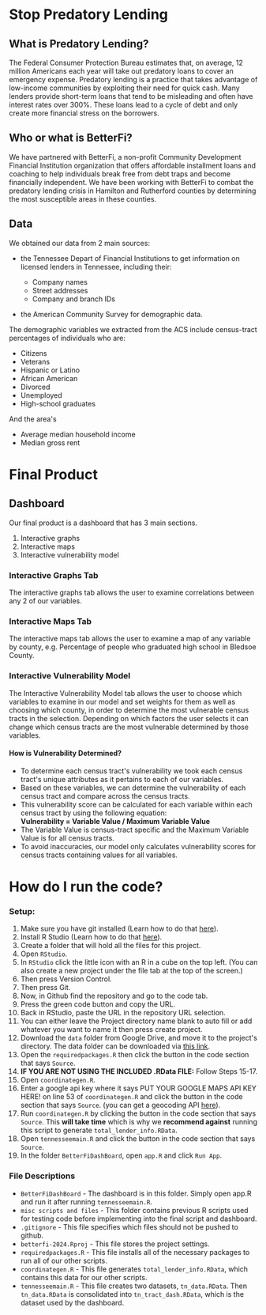# Stop Predatory Lending
## What is Predatory Lending?
The Federal Consumer Protection Bureau estimates that, on average, 12 million Americans each year will take out predatory loans to cover an emergency expense. Predatory lending is a practice that takes advantage of low-income communities by exploiting their need for quick cash. Many lenders provide short-term loans that tend to be misleading and often have interest rates over 300%. These loans lead to a cycle of debt and only create more financial stress on the borrowers. 

## Who or what is BetterFi?
We have partnered with BetterFi, a non-profit Community Development Financial Institution organization that offers affordable installment loans and coaching to help individuals break free from debt traps and become financially independent. We have been working with BetterFi to combat the predatory lending crisis in Hamilton and Rutherford counties by determining the most susceptible areas in these counties. 

## Data
We obtained our data from 2 main sources: 
- the Tennessee Depart of Financial Institutions to get information on licensed lenders in Tennessee, including their: 
  - Company names
  - Street addresses
  - Company and branch IDs

- the American Community Survey for demographic data.

The demographic variables we extracted from the ACS include census-tract percentages of individuals who are: 
- Citizens
- Veterans
- Hispanic or Latino
- African American
- Divorced
- Unemployed
- High-school graduates <br>

And the area's
- Average median household income
- Median gross rent

# Final Product
## Dashboard 
Our final product is a dashboard that has 3 main sections. 
1. Interactive graphs
2. Interactive maps
3. Interactive vulnerability model

### Interactive Graphs Tab
The interactive graphs tab allows the user to examine correlations between any 2 of our variables.

### Interactive Maps Tab
The interactive maps tab allows the user to examine a map of any variable by county, e.g. Percentage of people who graduated high school in Bledsoe County.

### Interactive Vulnerability Model
The Interactive Vulnerability Model tab allows the user to choose which variables to examine in our model and set weights for them as well as choosing which county, in order to determine the most vulnerable census tracts in the selection. Depending on which factors the user selects it can change which census tracts are the most vulnerable determined by those variables.

#### How is Vulnerability Determined?
- To determine each census tract's vulnerability we took each census tract's unique attributes as it pertains to each of our variables. 
- Based on these variables, we can determine the vulnerability of each census tract and compare across the census tracts. 
- This vulnerability score can be calculated for each variable within each census tract by using the following equation: <br> 
**Vulnerability = Variable Value / Maximum Variable Value** <br>
- The Variable Value is census-tract specific and the Maximum Variable Value is for all census tracts.
- To avoid inaccuracies, our model only calculates vulnerability scores for census tracts containing values for all variables. 

# How do I run the code?

### Setup:
1. Make sure you have git installed (Learn how to do that [here](https://github.com/git-guides/install-git)).  
2. Install R Studio (Learn how to do that [here](https://posit.co/download/rstudio-desktop/)).  
3. Create a folder that will hold all the files for this project.
4. Open `RStudio`.
5. In `RStudio` click the little icon with an R in a cube on the top left. (You can also create a new project under the file tab at the top of the screen.)
6. Then press Version Control.
7. Then press Git.
8. Now, in Github find the repository and go to the code tab.
9. Press the green code button and copy the URL.
10. Back in RStudio, paste the URL in the repository URL selection.
11. You can either leave the Project directory name blank to auto fill or add whatever you want to name it then press create project.
12. Download the `data` folder from Google Drive, and move it to the project's directory.
The data folder can be downloaded via [this link](https://drive.google.com/drive/folders/1ks9Fw4AURkjYdjR4NuIfG3biKIZOZfSO?usp=drive_link).
13. Open the `requiredpackages.R` then click the button in the code section that says `Source`.
14. **IF YOU ARE NOT USING THE INCLUDED .RData FILE:** Follow Steps 15-17.
15. Open `coordinategen.R`.
16. Enter a google api key where it says PUT YOUR GOOGLE MAPS API KEY HERE! on line 53 of `coordinategen.R` and click the button in the code section that says `Source`. (you can get a geocoding API [here](https://developers.google.com/maps/documentation/geocoding/get-api-key)).
17. Run `coordinategen.R` by clicking the button in the code section that says `Source`. This **will take time** which is why we **recommend against** running this script to generate `total_lender_info.RData`.
18. Open `tennesseemain.R` and click the button in the code section that says `Source`.
19. In the folder `BetterFiDashBoard`, open `app.R` and click `Run App`.

### File Descriptions
- `BetterFiDashBoard` - The dashboard is in this folder. Simply open app.R and run it after running `tennesseemain.R`.
- `misc scripts and files` - This folder contains previous R scripts used for testing code before implementing into the final script and dashboard.
- `.gitignore` - This file specifies which files should not be pushed to github.
- `betterfi-2024.Rproj` - This file stores the project settings.
- `requiredpackages.R` - This file installs all of the necessary packages to run all of our other scripts.
- `coordinategen.R` - This file generates `total_lender_info.RData`, which contains this data for our other scripts.
- `tennesseemain.R` - This file creates two datasets, `tn_data.RData`. Then `tn_data.RData` is consolidated into `tn_tract_dash.RData`, which is the dataset used by the dashboard.

